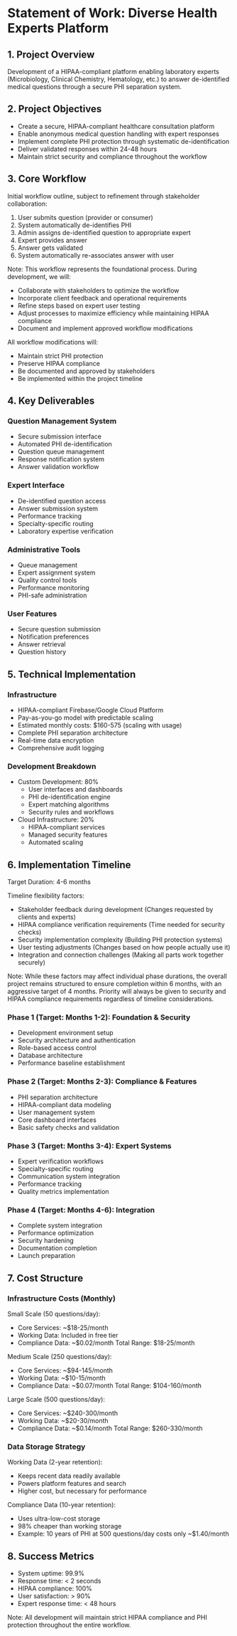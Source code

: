 # Statement of Work: Diverse Health Experts Platform

## 1. Project Overview
Development of a HIPAA-compliant platform enabling laboratory experts (Microbiology, Clinical Chemistry, Hematology, etc.) to answer de-identified medical questions through a secure PHI separation system.

## 2. Project Objectives
- Create a secure, HIPAA-compliant healthcare consultation platform
- Enable anonymous medical question handling with expert responses
- Implement complete PHI protection through systematic de-identification
- Deliver validated responses within 24-48 hours
- Maintain strict security and compliance throughout the workflow

## 3. Core Workflow
Initial workflow outline, subject to refinement through stakeholder collaboration:

1. User submits question (provider or consumer)
2. System automatically de-identifies PHI
3. Admin assigns de-identified question to appropriate expert
4. Expert provides answer
5. Answer gets validated
6. System automatically re-associates answer with user

Note: This workflow represents the foundational process. During development, we will:
- Collaborate with stakeholders to optimize the workflow
- Incorporate client feedback and operational requirements
- Refine steps based on expert user testing
- Adjust processes to maximize efficiency while maintaining HIPAA compliance
- Document and implement approved workflow modifications

All workflow modifications will:
- Maintain strict PHI protection
- Preserve HIPAA compliance
- Be documented and approved by stakeholders
- Be implemented within the project timeline

## 4. Key Deliverables

### Question Management System
- Secure submission interface
- Automated PHI de-identification
- Question queue management
- Response notification system
- Answer validation workflow

### Expert Interface
- De-identified question access
- Answer submission system
- Performance tracking
- Specialty-specific routing
- Laboratory expertise verification

### Administrative Tools
- Queue management
- Expert assignment system
- Quality control tools
- Performance monitoring
- PHI-safe administration

### User Features
- Secure question submission
- Notification preferences
- Answer retrieval
- Question history

## 5. Technical Implementation

### Infrastructure
- HIPAA-compliant Firebase/Google Cloud Platform
- Pay-as-you-go model with predictable scaling
- Estimated monthly costs: $160-575 (scaling with usage)
- Complete PHI separation architecture
- Real-time data encryption
- Comprehensive audit logging

### Development Breakdown
- Custom Development: 80%
  - User interfaces and dashboards
  - PHI de-identification engine
  - Expert matching algorithms
  - Security rules and workflows
- Cloud Infrastructure: 20%
  - HIPAA-compliant services
  - Managed security features
  - Automated scaling

## 6. Implementation Timeline
Target Duration: 4-6 months

Timeline flexibility factors:
- Stakeholder feedback during development (Changes requested by clients and experts)
- HIPAA compliance verification requirements (Time needed for security checks)
- Security implementation complexity (Building PHI protection systems)
- User testing adjustments (Changes based on how people actually use it)
- Integration and connection challenges (Making all parts work together securely)

Note: While these factors may affect individual phase durations, the overall project remains structured to ensure completion within 6 months, with an aggressive target of 4 months. Priority will always be given to security and HIPAA compliance requirements regardless of timeline considerations.

### Phase 1 (Target: Months 1-2): Foundation & Security
- Development environment setup
- Security architecture and authentication
- Role-based access control
- Database architecture
- Performance baseline establishment

### Phase 2 (Target: Months 2-3): Compliance & Features
- PHI separation architecture
- HIPAA-compliant data modeling
- User management system
- Core dashboard interfaces
- Basic safety checks and validation

### Phase 3 (Target: Months 3-4): Expert Systems
- Expert verification workflows
- Specialty-specific routing
- Communication system integration
- Performance tracking
- Quality metrics implementation

### Phase 4 (Target: Months 4-6): Integration
- Complete system integration
- Performance optimization
- Security hardening
- Documentation completion
- Launch preparation

## 7. Cost Structure

### Infrastructure Costs (Monthly)
Small Scale (50 questions/day):
- Core Services: ~$18-25/month
- Working Data: Included in free tier
- Compliance Data: ~$0.02/month
Total Range: $18-25/month

Medium Scale (250 questions/day):
- Core Services: ~$94-145/month
- Working Data: ~$10-15/month
- Compliance Data: ~$0.07/month
Total Range: $104-160/month

Large Scale (500 questions/day):
- Core Services: ~$240-300/month
- Working Data: ~$20-30/month
- Compliance Data: ~$0.14/month
Total Range: $260-330/month

### Data Storage Strategy
Working Data (2-year retention):
- Keeps recent data readily available
- Powers platform features and search
- Higher cost, but necessary for performance

Compliance Data (10-year retention):
- Uses ultra-low-cost storage
- 98% cheaper than working storage
- Example: 10 years of PHI at 500 questions/day costs only ~$1.40/month

## 8. Success Metrics
- System uptime: 99.9%
- Response time: < 2 seconds
- HIPAA compliance: 100%
- User satisfaction: > 90%
- Expert response time: < 48 hours


Note: All development will maintain strict HIPAA compliance and PHI protection throughout the entire workflow. 
